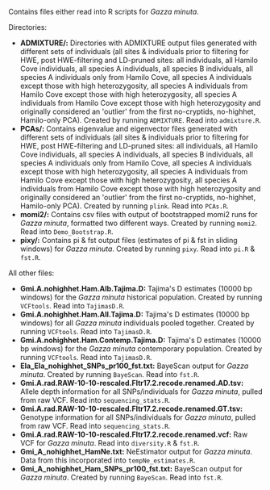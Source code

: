 Contains files either read into R scripts for *Gazza minuta*.

Directories:
 * **ADMIXTURE/:** Directories with ADMIXTURE output files generated with different sets of individuals (all sites & individuals prior to filtering for HWE, post HWE-filtering and LD-pruned sites: all individuals, all Hamilo Cove individuals, all species A individuals, all species B individuals, all species A individuals only from Hamilo Cove, all species A individuals except those with high heterozygosity, all species A individuals from Hamilo Cove except those with high heterozygosity, all species A individuals from Hamilo Cove except those with high heterozygosity and originally considered an 'outlier' from the first no-cryptids, no-highhet, Hamilo-only PCA). Created by running `ADMIXTURE`. Read into `admixture.R`.
 * **PCAs/:** Contains eigenvalue and eigenvector files generated with different sets of individuals (all sites & individuals prior to filtering for HWE, post HWE-filtering and LD-pruned sites: all individuals, all Hamilo Cove individuals, all species A individuals, all species B individuals, all species A individuals only from Hamilo Cove, all species A individuals except those with high heterozygosity, all species A individuals from Hamilo Cove except those with high heterozygosity, all species A individuals from Hamilo Cove except those with high heterozygosity and originally considered an 'outlier' from the first no-cryptids, no-highhet, Hamilo-only PCA). Created by running `plink`. Read into `PCAs.R`.
 * **momi2/:** Contains csv files with output of bootstrapped momi2 runs for *Gazza minuta*, formatted two different ways. Created by running `momi2`. Read into `Demo_Bootstrap.R`.
 * **pixy/:** Contains pi & fst output files (estimates of pi & fst in sliding windows) for *Gazza minuta*. Created by running `pixy`. Read into `pi.R` & `fst.R`.

All other files:
 * **Gmi.A.nohighhet.Ham.Alb.Tajima.D:** Tajima's D estimates (10000 bp windows) for the *Gazza minuta* historical population. Created by running `VCFtools`. Read into `TajimasD.R`.
 * **Gmi.A.nohighhet.Ham.All.Tajima.D:** Tajima's D estimates (10000 bp windows) for all *Gazza minuta* individuals pooled together. Created by running `VCFtools`. Read into `TajimasD.R`.
 * **Gmi.A.nohighhet.Ham.Contemp.Tajima.D:** Tajima's D estimates (10000 bp windows) for the *Gazza minuta* contemporary population. Created by running `VCFtools`. Read into `TajimasD.R`.
 * **Ela_Ela_nohighhet_SNPs_pr100_fst.txt:** BayeScan output for *Gazza minuta*. Created by running `BayeScan`. Read into `fst.R`.
 * **Gmi.A.rad.RAW-10-10-rescaled.Fltr17.2.recode.renamed.AD.tsv:** Allele depth information for all SNPs/individuals for *Gazza minuta*, pulled from raw VCF. Read into `sequencing_stats.R`.
 * **Gmi.A.rad.RAW-10-10-rescaled.Fltr17.2.recode.renamed.GT.tsv:** Genotype information for all SNPs/individuals for *Gazza minuta*, pulled from raw VCF. Read into `sequencing_stats.R`.
 * **Gmi.A.rad.RAW-10-10-rescaled.Fltr17.2.recode.renamed.vcf:** Raw VCF for *Gazza minuta*. Read into `diversity.R` & `fst.R`.
 * **Gmi_A_nohighhet_HamNe.txt:** NeEstimator output for *Gazza minuta*. Data from this incorporated into `tempNe_estimates.R`.
 * **Gmi_A_nohighhet_Ham_SNPs_pr100_fst.txt:** BayeScan output for *Gazza minuta*. Created by running `BayeScan`. Read into `fst.R`.
